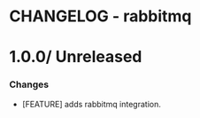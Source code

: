 # CHANGELOG - rabbitmq

1.0.0/ Unreleased
==================

### Changes

* [FEATURE] adds rabbitmq integration.
